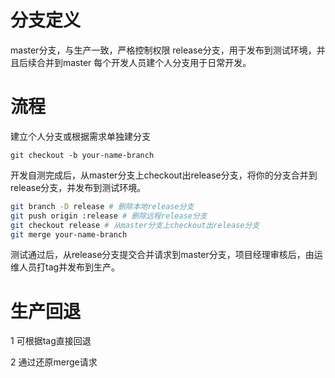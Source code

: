 # 分支定义

master分支，与生产一致，严格控制权限
release分支，用于发布到测试环境，并且后续合并到master
每个开发人员建个人分支用于日常开发。

# 流程

建立个人分支或根据需求单独建分支

```
git checkout -b your-name-branch
```

开发自测完成后，从master分支上checkout出release分支，将你的分支合并到release分支，并发布到测试环境。

```bash
git branch -D release # 删除本地release分支
git push origin :release # 删除远程release分支
git checkout release # 从master分支上checkout出release分支
git merge your-name-branch
```

测试通过后，从release分支提交合并请求到master分支，项目经理审核后，由运维人员打tag并发布到生产。

# 生产回退

1 可根据tag直接回退

2 通过还原merge请求